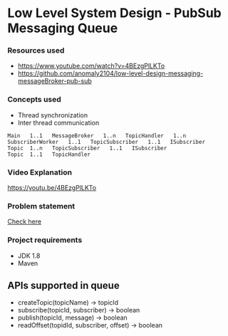 # Low Level System Design - PubSub Messaging Queue


### Resources used
* https://www.youtube.com/watch?v=4BEzgPlLKTo  
* https://github.com/anomaly2104/low-level-design-messaging-messageBroker-pub-sub

### Concepts used
* Thread synchronization
* Inter thread communication

```
Main   1..1   MessageBroker   1..n   TopicHandler   1..n    SubscriberWorker   1..1   TopicSubscriber   1..1   ISubscriber  
Topic  1..n   TopicSubscriber   1..1   ISubscriber
Topic  1..1   TopicHandler
```

### Video Explanation
https://youtu.be/4BEzgPlLKTo

### Problem statement
[Check here](problem-statment.md)

### Project requirements
* JDK 1.8
* Maven

## APIs supported in queue
* createTopic(topicName) -> topicId
* subscribe(topicId, subscriber) -> boolean
* publish(topicId, message) -> boolean
* readOffset(topidId, subscriber, offset) -> boolean
